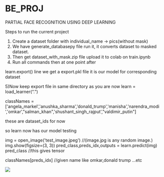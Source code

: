 # BE_PROJ
PARTIAL FACE RECOGNITION USING DEEP LEARNING

Steps to run the current project

1) Create a dataset folder with individual_name -> pics(without mask)
2) We have generate_databasepy file run it, it converts dataset to masked dataset.
3) Then get dataset_with_mask.zip file upload it to colab on train.ipynb
4) Run all commands then at one point after

learn.export() line we get a export.pkl file it is our model for corresponding dataset

5)Now keep export file in same directory as you are now
learn = load_learner(“.”)

classNames = ['angela_markel','anushka_sharma','donald_trump','manisha','narendra_modi','omkar',"salman_khan",'shushant_singh_rajput',"valdimir_putin"]

these are dataset_ids for now


so learn now has our model testing

img = open_image('test_image.jpeg')
//(image.jpg is any random image.)
img.show(figsize=(3, 3))
pred_class,preds_idx,outputs = learn.predict(img)
pred_class //this gives tensor

classNames[preds_idx]	//given name like omkar,donald trump ...etc

![](https://github.com/Omkar2310/BE_PROJ/BE_PROJ_DEMO2.gif)
